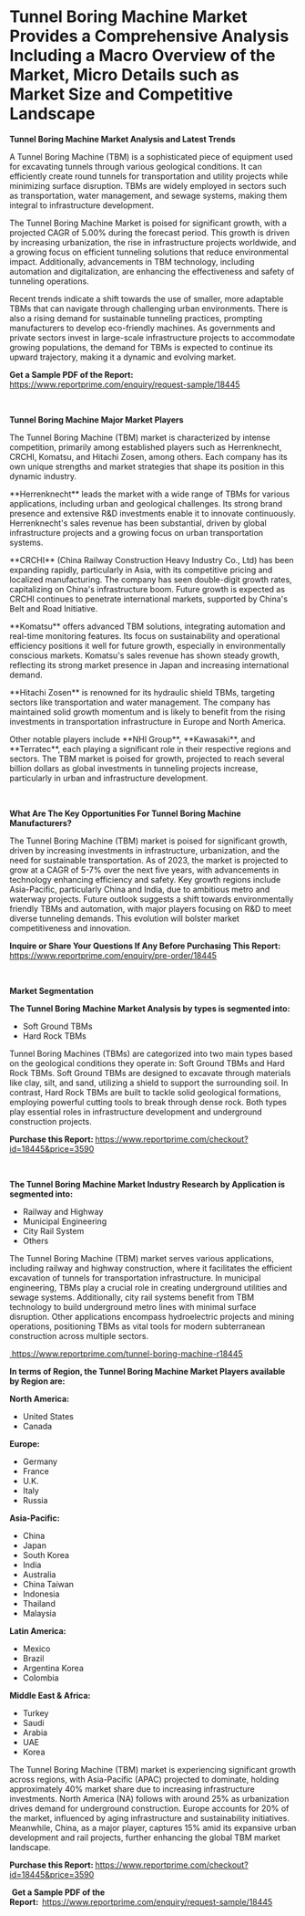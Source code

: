 <p><h1>Tunnel Boring Machine Market Provides a Comprehensive Analysis Including a Macro Overview of the Market, Micro Details such as Market Size and Competitive Landscape</h1></p><p><strong>Tunnel Boring Machine Market Analysis and Latest Trends</strong></p>
<p><p>A Tunnel Boring Machine (TBM) is a sophisticated piece of equipment used for excavating tunnels through various geological conditions. It can efficiently create round tunnels for transportation and utility projects while minimizing surface disruption. TBMs are widely employed in sectors such as transportation, water management, and sewage systems, making them integral to infrastructure development.</p><p>The Tunnel Boring Machine Market is poised for significant growth, with a projected CAGR of 5.00% during the forecast period. This growth is driven by increasing urbanization, the rise in infrastructure projects worldwide, and a growing focus on efficient tunneling solutions that reduce environmental impact. Additionally, advancements in TBM technology, including automation and digitalization, are enhancing the effectiveness and safety of tunneling operations.</p><p>Recent trends indicate a shift towards the use of smaller, more adaptable TBMs that can navigate through challenging urban environments. There is also a rising demand for sustainable tunneling practices, prompting manufacturers to develop eco-friendly machines. As governments and private sectors invest in large-scale infrastructure projects to accommodate growing populations, the demand for TBMs is expected to continue its upward trajectory, making it a dynamic and evolving market.</p></p>
<p><strong>Get a Sample PDF of the Report:&nbsp;</strong> <a href="https://www.reportprime.com/enquiry/request-sample/18445?utm_campaign=4540&utm_medium=2&utm_source=Github&utm_content=ia&utm_term=18052025&utm_id=tunnel-boring-machine">https://www.reportprime.com/enquiry/request-sample/18445</a></p>
<p>&nbsp;</p>
<p><strong>Tunnel Boring Machine Major Market Players</strong></p>
<p><p>The Tunnel Boring Machine (TBM) market is characterized by intense competition, primarily among established players such as Herrenknecht, CRCHI, Komatsu, and Hitachi Zosen, among others. Each company has its own unique strengths and market strategies that shape its position in this dynamic industry.</p><p>**Herrenknecht** leads the market with a wide range of TBMs for various applications, including urban and geological challenges. Its strong brand presence and extensive R&D investments enable it to innovate continuously. Herrenknecht's sales revenue has been substantial, driven by global infrastructure projects and a growing focus on urban transportation systems.</p><p>**CRCHI** (China Railway Construction Heavy Industry Co., Ltd) has been expanding rapidly, particularly in Asia, with its competitive pricing and localized manufacturing. The company has seen double-digit growth rates, capitalizing on China's infrastructure boom. Future growth is expected as CRCHI continues to penetrate international markets, supported by China's Belt and Road Initiative.</p><p>**Komatsu** offers advanced TBM solutions, integrating automation and real-time monitoring features. Its focus on sustainability and operational efficiency positions it well for future growth, especially in environmentally conscious markets. Komatsu's sales revenue has shown steady growth, reflecting its strong market presence in Japan and increasing international demand.</p><p>**Hitachi Zosen** is renowned for its hydraulic shield TBMs, targeting sectors like transportation and water management. The company has maintained solid growth momentum and is likely to benefit from the rising investments in transportation infrastructure in Europe and North America.</p><p>Other notable players include **NHI Group**, **Kawasaki**, and **Terratec**, each playing a significant role in their respective regions and sectors. The TBM market is poised for growth, projected to reach several billion dollars as global investments in tunneling projects increase, particularly in urban and infrastructure development.</p></p>
<p>&nbsp;</p>
<p><strong>What Are The Key Opportunities For Tunnel Boring Machine Manufacturers?</strong></p>
<p><p>The Tunnel Boring Machine (TBM) market is poised for significant growth, driven by increasing investments in infrastructure, urbanization, and the need for sustainable transportation. As of 2023, the market is projected to grow at a CAGR of 5-7% over the next five years, with advancements in technology enhancing efficiency and safety. Key growth regions include Asia-Pacific, particularly China and India, due to ambitious metro and waterway projects. Future outlook suggests a shift towards environmentally friendly TBMs and automation, with major players focusing on R&D to meet diverse tunneling demands. This evolution will bolster market competitiveness and innovation.</p></p>
<p><strong>Inquire or Share Your Questions If Any Before Purchasing This Report:</strong> <a href="https://www.reportprime.com/enquiry/pre-order/18445?utm_campaign=4540&utm_medium=2&utm_source=Github&utm_content=ia&utm_term=18052025&utm_id=tunnel-boring-machine">https://www.reportprime.com/enquiry/pre-order/18445</a></p>
<p>&nbsp;</p>
<p><strong>Market Segmentation</strong></p>
<p><strong>The Tunnel Boring Machine Market Analysis by types is segmented into:</strong></p>
<p><ul><li>Soft Ground TBMs</li><li>Hard Rock TBMs</li></ul></p>
<p><p>Tunnel Boring Machines (TBMs) are categorized into two main types based on the geological conditions they operate in: Soft Ground TBMs and Hard Rock TBMs. Soft Ground TBMs are designed to excavate through materials like clay, silt, and sand, utilizing a shield to support the surrounding soil. In contrast, Hard Rock TBMs are built to tackle solid geological formations, employing powerful cutting tools to break through dense rock. Both types play essential roles in infrastructure development and underground construction projects.</p></p>
<p><strong>Purchase this Report:&nbsp;</strong><a href="https://www.reportprime.com/checkout?id=18445&price=3590&utm_campaign=4540&utm_medium=2&utm_source=Github&utm_content=ia&utm_term=18052025&utm_id=tunnel-boring-machine">https://www.reportprime.com/checkout?id=18445&price=3590</a></p>
<p>&nbsp;</p>
<p><strong>The Tunnel Boring Machine Market Industry Research by Application is segmented into:</strong></p>
<p><ul><li>Railway and Highway</li><li>Municipal Engineering</li><li>City ​​Rail System</li><li>Others</li></ul></p>
<p><p>The Tunnel Boring Machine (TBM) market serves various applications, including railway and highway construction, where it facilitates the efficient excavation of tunnels for transportation infrastructure. In municipal engineering, TBMs play a crucial role in creating underground utilities and sewage systems. Additionally, city rail systems benefit from TBM technology to build underground metro lines with minimal surface disruption. Other applications encompass hydroelectric projects and mining operations, positioning TBMs as vital tools for modern subterranean construction across multiple sectors.</p></p>
<p><a href="https://www.reportprime.com/tunnel-boring-machine-r18445?utm_campaign=4540&utm_medium=2&utm_source=Github&utm_content=ia&utm_term=18052025&utm_id=tunnel-boring-machine">&nbsp;https://www.reportprime.com/tunnel-boring-machine-r18445</a></p>
<p><strong>In terms of Region, the Tunnel Boring Machine Market Players available by Region are:</strong></p>
<p>
    <p> <strong> North America: </strong>
        <ul>
            <li>United States</li>
            <li>Canada</li>
        </ul>
        </p> 
    <p> <strong> Europe: </strong>
        <ul>
            <li>Germany</li>
            <li>France</li>
            <li>U.K.</li>
            <li>Italy</li>
            <li>Russia</li>
        </ul>
        </p> 
    <p> <strong> Asia-Pacific: </strong>
        <ul>
            <li>China</li>
            <li>Japan</li>
            <li>South Korea</li>
            <li>India</li>
            <li>Australia</li>
            <li>China Taiwan</li>
            <li>Indonesia</li>
            <li>Thailand</li>
            <li>Malaysia</li>
        </ul>
        </p> 
    <p> <strong> Latin America: </strong>
        <ul>
            <li>Mexico</li>
            <li>Brazil</li>
            <li>Argentina Korea</li>
            <li>Colombia</li>
        </ul>
        </p> 
    <p> <strong> Middle East & Africa: </strong>
        <ul>
            <li>Turkey</li>
            <li>Saudi</li>
            <li>Arabia</li>
            <li>UAE</li>
            <li>Korea</li>
        </ul>
    </p>
    </p>
<p><p>The Tunnel Boring Machine (TBM) market is experiencing significant growth across regions, with Asia-Pacific (APAC) projected to dominate, holding approximately 40% market share due to increasing infrastructure investments. North America (NA) follows with around 25% as urbanization drives demand for underground construction. Europe accounts for 20% of the market, influenced by aging infrastructure and sustainability initiatives. Meanwhile, China, as a major player, captures 15% amid its expansive urban development and rail projects, further enhancing the global TBM market landscape.</p></p>
<p><strong>Purchase this Report: </strong><a href="https://www.reportprime.com/checkout?id=18445&price=3590&utm_campaign=4540&utm_medium=2&utm_source=Github&utm_content=ia&utm_term=18052025&utm_id=tunnel-boring-machine">https://www.reportprime.com/checkout?id=18445&price=3590</a></p>
<p>&nbsp;<strong>Get a Sample PDF of the Report:&nbsp;&nbsp;</strong><a href="https://www.reportprime.com/enquiry/request-sample/18445?utm_campaign=4540&utm_medium=2&utm_source=Github&utm_content=ia&utm_term=18052025&utm_id=tunnel-boring-machine">https://www.reportprime.com/enquiry/request-sample/18445</a></p>
<p><strong></strong></p>
<p><p></p><p></p><p></p></p>